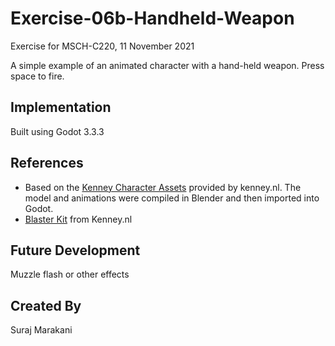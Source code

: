 # Exercise-06b-Handheld-Weapon

Exercise for MSCH-C220, 11 November 2021

A simple example of an animated character with a hand-held weapon. Press space to fire.

## Implementation
Built using Godot 3.3.3

## References
 - Based on the [Kenney Character Assets](https://kenney.itch.io/kenney-character-assets) provided by kenney.nl. The model and animations were compiled in Blender and then imported into Godot.
 - [Blaster Kit](https://kenney.nl/assets/blaster-kit) from Kenney.nl

## Future Development
Muzzle flash or other effects

## Created By
Suraj Marakani
